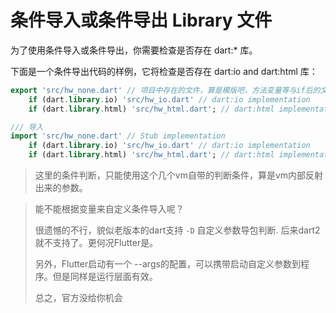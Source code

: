 # 条件导入或条件导出 Library 文件
为了使用条件导入或条件导出，你需要检查是否存在 dart:* 库。

下面是一个条件导出代码的样例，它将检查是否存在 dart:io and dart:html 库：
```dart
export 'src/hw_none.dart' // 项目中存在的文件，算是模版吧，方法变量等与if后的文件对应，用于欺骗检查工具，代码不报错
    if (dart.library.io) 'src/hw_io.dart' // dart:io implementation
    if (dart.library.html) 'src/hw_html.dart'; // dart:html implementation

/// 导入
import 'src/hw_none.dart' // Stub implementation
    if (dart.library.io) 'src/hw_io.dart' // dart:io implementation
    if (dart.library.html) 'src/hw_html.dart'; // dart:html implementation
```
> 这里的条件判断，只能使用这个几个vm自带的判断条件，算是vm内部反射出来的参数。


> 能不能根据变量来自定义条件导入呢？
>
> 很遗憾的不行，貌似老版本的dart支持 `-D` 自定义参数导包判断. 后来dart2就不支持了。更何况Flutter是。
>
> 另外，Flutter启动有一个 --args的配置，可以携带启动自定义参数到程序。但是同样是运行层面有效。
>
> 总之，官方没给你机会
